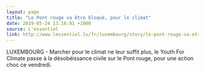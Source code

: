 ```yaml
---
layout: page
title: "Le Pont rouge va être bloqué, pour le climat"
date: 2019-05-24 13:16:01 +1000
source: L'essentiel
link: http://www.lessentiel.lu/fr/luxembourg/story/le-pont-rouge-va-etre-bloque-pour-le-climat-30066360
---
```


LUXEMBOURG - Marcher pour le climat ne leur suffit plus, le Youth For Climate passe à la désobéissance civile sur le Pont rouge, pour une action choc ce vendredi.